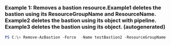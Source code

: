 ### Example 1: Removes a bastion resource.Example1 deletes the bastion using its ResourceGroupName and ResourceName. Example2 deletes the bastion using its object with pipeline. Example3 deletes the bastion using its object. (autogenerated)
```powershell
PS C:\> Remove-AzBastion -Force  -Name testBastion2 -ResourceGroupName BastionPowershellTest
```

